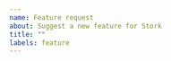 ```yaml
---
name: Feature request
about: Suggest a new feature for Stork
title: ""
labels: feature
---
```


<!--

Thanks for submitting a feature request for Stork! Stork is *very much*
accepting feature requests, and I appreciate all suggestions. Your feature will
go onto my list and I'll get to it when I have time.

Before submitting a feature request, please:

- Look at the [project roadmap](https://stork-search.net/roadmap) to see where
  Stork is going, what features are coming down the pipeline, and what I hope to
  accomplish
- Look at the [existing feature issues][0] to make sure the feature you're
  requesting hasn't already been requested.

Thanks!
-James

-->

